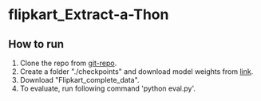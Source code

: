 # flipkart_Extract-a-Thon

## How to run 
1. Clone the repo from [git-repo](https://github.com/1201amit/flipkart_Extract-a-Thon/new/master). 
2. Create a folder "./checkpoints" and download model weights from [link](https://indianinstituteofscience-my.sharepoint.com/:u:/g/personal/prajjwalm_iisc_ac_in/EZpn_1h28o1Dtyoz5VsT5JgBLMQP5ksqbnjgvpPUMrnB4Q?e=AmHA5A). 
3. Download "Flipkart_complete_data". 
4. To evaluate, run following command 'python eval.py'. 
